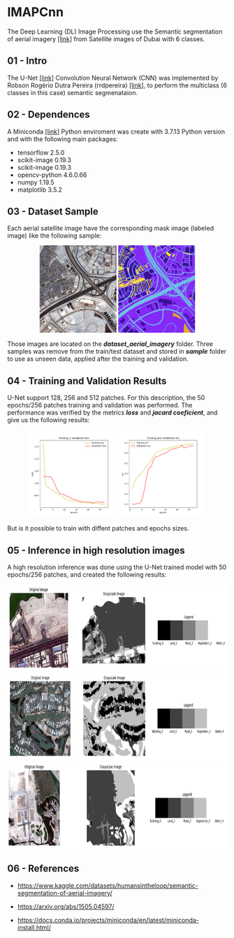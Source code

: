 # IMAPCnn
The Deep Learning (DL) Image Processing use the Semantic segmentation of aerial imagery [[link]](https://www.kaggle.com/datasets/humansintheloop/semantic-segmentation-of-aerial-imagery/) from Satellite images of Dubai with 6 classes.

## 01 - Intro 

The U-Net [[link]](https://arxiv.org/abs/1505.04597/) Convolution Neural Network (CNN) was implemented by Robson Rogério Dutra Pereira (rrdpereira) [[link]](https://github.com/rrdpereira/), to perform the multiclass (6 classes in this case) semantic segmenataion.

## 02 - Dependences

A Miniconda [[link]](https://docs.conda.io/projects/miniconda/en/latest/miniconda-install.html/) Python enviroment was create with 3.7.13 Python version and with the following main packages:
* tensorflow              2.5.0
* scikit-image            0.19.3
* scikit-image            0.19.3
* opencv-python           4.6.0.66
* numpy                   1.19.5
* matplotlib              3.5.2

## 03 - Dataset Sample

Each aerial satellite image have the corresponding mask image (labeled image) like the following sample:

<p align="center">
  <img height=200px src="./docs/image_part_001.jpg" />
  <img height=200px src="./docs/image_part_001.png" />  
</p>

Those images are located on the ***dataset_aerial_imagery*** folder. Three samples was remove from the train/test dataset and stored in ***sample*** folder to use as unseen data, applied after the training and validation.

## 04 - Training and Validation Results

U-Net support 128, 256 and 512 patches. For this description, the 50 epochs/256 patches training and validation was performed. The performance was verified by the metrics ***loss*** and ***jacard coeficient***, and give us the following results:

<p align="center">
  <img height=200px src="./docs/sample_08_val_loss_Infc.png" />
  <img height=200px src="./docs/sample_09_val_jacard_coef_Infc.png" />  
</p>

But is it possible to train with diffent patches and epochs sizes.

## 05 - Inference in high resolution images

A high resolution inference was done using the U-Net trained model with 50 epochs/256 patches, and created the following results:

<p align="center">
  <img height=200px src="./docs/hi_res/predicted_arr_Infc1b.png" />
  <img height=200px src="./docs/hi_res/predicted_arr_Infc2b.png" />
  <img height=200px src="./docs/hi_res/predicted_arr_Infc3b.png" />
</p>

## 06 - References

 * https://www.kaggle.com/datasets/humansintheloop/semantic-segmentation-of-aerial-imagery/

 * https://arxiv.org/abs/1505.04597/

 * https://docs.conda.io/projects/miniconda/en/latest/miniconda-install.html/